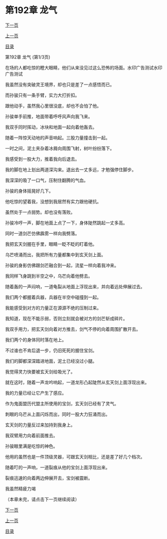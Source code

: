<h1>第192章   龙气</h1>
            <div><p><a href="./0574_%E7%AC%AC192%E7%AB%A0_%E9%BE%99%E6%B0%94.md">下一页</a></p><p><a href="./0572_%E7%AC%AC191%E7%AB%A0_%E6%9C%A8%E6%9E%AD.md">上一页</a></p><p><a href="../">目录</a></p></div>
            <div><p>第192章   龙气 (第1/3页)</p><p>在场的人都吃惊的瞪大眼睛，他们从来没见过这么恐怖的场面。水印广告测试水印广告测试</p><p>我虽然没有突破灵王境界，却也只是差了一点感悟而已。</p><p>而孙骏只有一条手臂，实力大打折扣。</p><p>跟他动手，虽然我心里很没底，却也不会怕了他。</p><p>孙骏单手前推，地面带着呼呼风声向我飞来。</p><p>我双手同时挥动，冰块和地面一起向着他轰去。</p><p>随着一阵惊天动地的声音响起。三股力量撞击到一起。</p><p>一时之间，泥土夹杂着冰屑向周围飞射，树叶纷纷落下。</p><p>我感受到一股大力，推着我向后退去。</p><p>我的脚在地上划出两道深沟来。退出去一丈多远，才勉强停住脚步。</p><p>我深深的吸了一口气，压制住翻腾的气血。</p><p>孙骏的身体摇晃好几下。</p><p>他吃惊的望着我，没想到我居然有实力跟他硬抗。</p><p>虽然处于一点弱势。却也没有落败。</p><p>孙骏冷哼一声，脚在地面上点了一下，身体陡然跳起一丈多高。</p><p>同时一道剑芒仿佛霹雳一样向我劈落。</p><p>我把玄天剑握在手里，眼睛一眨不眨的盯着他。</p><p>乌芒喷涌而出，我把所有力量都集中到玄天剑上面。</p><p>孙骏的身影仿佛跟剑芒融合到一起，流星一样向着我冲来。</p><p>我同样飞身跳到半空之中，乌芒向着他劈去。</p><p>随着轰的一声闷响，一道龟裂从地面上浮现出来，并向着远处伸展过去。</p><p>我们两个都握着兵器，兵器在半空中碰撞到一起。</p><p>我能感受到对方的力量正在源源不绝的压制过来。</p><p>我知道，现在不能示弱，否则立刻就会被对方的剑芒斩成碎片。</p><p>我双手用力，把玄天剑向着对方推去，剑气不停的向着周围扩散开去。</p><p>我们两个的身体同时落在地上。</p><p>不过谁也不肯后退一步，仍旧死死的握住宝剑。</p><p>我们的脚都深深踏进地面，泥土已经没过小腿。</p><p>我觉得灵力快要被玄天剑给吸光了。</p><p>就在这时，随着一声龙吟响起，一道龙形凸起陡然从玄天剑上面浮现出来。</p><p>我的力量已经让它产生了感应。</p><p>作为鬼面盟历代盟主所使用的宝剑，玄天剑已经有了灵气。</p><p>刺眼的乌芒从上面闪烁而出，同时一股大力狂涌而出。</p><p>玄天剑的力量反过来加持到我身上。</p><p>我双臂用力向着前面推去。</p><p>孙骏眼里满是吃惊的神色。</p><p>他用的虽然也是一件顶级灵器，可跟玄天剑相比，还是差了好几个档次。</p><p>随着叮的一声响，一道裂痕从他的宝剑上面浮现出来。</p><p>裂痕迅速的向着两边伸展开去，宝剑被震断。</p><p>我虽然精疲力竭</p><p>（本章未完，请点击下一页继续阅读）</p></div>
            <div><p><a href="./0574_%E7%AC%AC192%E7%AB%A0_%E9%BE%99%E6%B0%94.md">下一页</a></p><p><a href="./0572_%E7%AC%AC191%E7%AB%A0_%E6%9C%A8%E6%9E%AD.md">上一页</a></p><p><a href="../">目录</a></p></div>